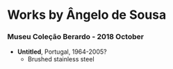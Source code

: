 # Works by Ângelo de Sousa

### Museu Coleção Berardo - 2018 October
- **Untitled**, Portugal, 1964-2005?
    - Brushed stainless steel